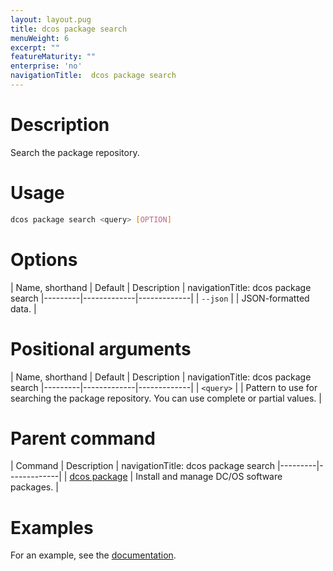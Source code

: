 ```yaml
---
layout: layout.pug
title: dcos package search
menuWeight: 6
excerpt: ""
featureMaturity: ""
enterprise: 'no'
navigationTitle:  dcos package search
---
```


<!-- This source repo for this topic is https://github.com/dcos/dcos-docs -->


# Description
Search the package repository.

# Usage

```bash
dcos package search <query> [OPTION]
```

# Options

| Name, shorthand | Default | Description |
navigationTitle:  dcos package search
|---------|-------------|-------------|
| `--json`   |             |  JSON-formatted data. |

# Positional arguments

| Name, shorthand | Default | Description |
navigationTitle:  dcos package search
|---------|-------------|-------------|
| `<query>`   |             |  Pattern to use for searching the package repository.  You can use complete or partial values. |
        
# Parent command

| Command | Description |
navigationTitle:  dcos package search
|---------|-------------|
| [dcos package](/1.9/cli/command-reference/dcos-package/)   | Install and manage DC/OS software packages. |

# Examples

For an example, see the [documentation](/1.9/administering-clusters/repo/).
